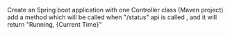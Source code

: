 Create an Spring boot application with one Controller class (Maven project)
add a method which will be called when "/status" api is called , and it will return "Running, {Current Time}"
